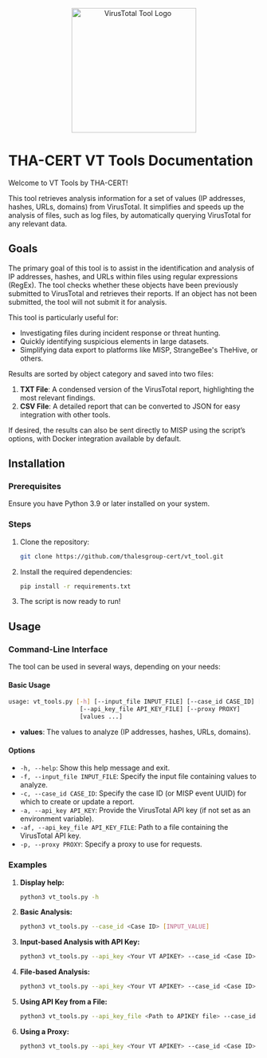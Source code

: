 <p align="center">
    <img src="assets/VTTools Logo.webp" alt="VirusTotal Tool Logo" width="250" height="250">
</p>

# THA-CERT VT Tools Documentation

Welcome to VT Tools by THA-CERT!

This tool retrieves analysis information for a set of values (IP addresses, hashes, URLs, domains) from VirusTotal. It simplifies and speeds up the analysis of files, such as log files, by automatically querying VirusTotal for any relevant data.

## Goals

The primary goal of this tool is to assist in the identification and analysis of IP addresses, hashes, and URLs within files using regular expressions (RegEx). The tool checks whether these objects have been previously submitted to VirusTotal and retrieves their reports. If an object has not been submitted, the tool will not submit it for analysis.

This tool is particularly useful for:

- Investigating files during incident response or threat hunting.
- Quickly identifying suspicious elements in large datasets.
- Simplifying data export to platforms like MISP, StrangeBee's TheHive, or others.

Results are sorted by object category and saved into two files:
1. **TXT File**: A condensed version of the VirusTotal report, highlighting the most relevant findings.
2. **CSV File**: A detailed report that can be converted to JSON for easy integration with other tools.

If desired, the results can also be sent directly to MISP using the script’s options, with Docker integration available by default.

## Installation

### Prerequisites

Ensure you have Python 3.9 or later installed on your system.

### Steps

1. Clone the repository:
   ```bash
   git clone https://github.com/thalesgroup-cert/vt_tool.git
   ```

2. Install the required dependencies:
   ```bash
   pip install -r requirements.txt
   ```

3. The script is now ready to run!

## Usage

### Command-Line Interface

The tool can be used in several ways, depending on your needs:

#### Basic Usage

```bash
usage: vt_tools.py [-h] [--input_file INPUT_FILE] [--case_id CASE_ID] [--api_key API_KEY]
                    [--api_key_file API_KEY_FILE] [--proxy PROXY]
                    [values ...]
```

- **values**: The values to analyze (IP addresses, hashes, URLs, domains).

#### Options

- `-h, --help`: Show this help message and exit.
- `-f, --input_file INPUT_FILE`: Specify the input file containing values to analyze.
- `-c, --case_id CASE_ID`: Specify the case ID (or MISP event UUID) for which to create or update a report.
- `-a, --api_key API_KEY`: Provide the VirusTotal API key (if not set as an environment variable).
- `-af, --api_key_file API_KEY_FILE`: Path to a file containing the VirusTotal API key.
- `-p, --proxy PROXY`: Specify a proxy to use for requests.

### Examples

1. **Display help:**
   ```bash
   python3 vt_tools.py -h
   ```

2. **Basic Analysis:**
   ```bash
   python3 vt_tools.py --case_id <Case ID> [INPUT_VALUE]
   ```

3. **Input-based Analysis with API Key:**
   ```bash
   python3 vt_tools.py --api_key <Your VT APIKEY> --case_id <Case ID> [INPUT_VALUE]
   ```

4. **File-based Analysis:**
   ```bash
   python3 vt_tools.py --api_key <Your VT APIKEY> --case_id <Case ID> --input_file <Path to file>
   ```

5. **Using API Key from a File:**
   ```bash
   python3 vt_tools.py --api_key_file <Path to APIKEY file> --case_id <Case ID> --input_file <Path to file>
   ```

6. **Using a Proxy:**
   ```bash
   python3 vt_tools.py --api_key <Your VT APIKEY> --case_id <Case ID> --input_file <Path to file> --proxy <Proxy URL>
   ```
